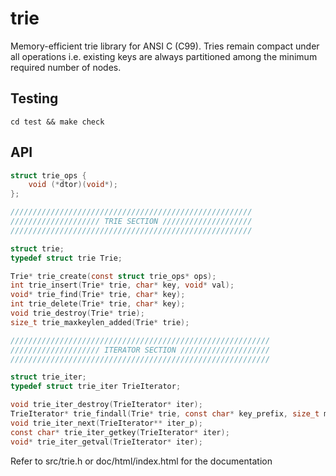 # trie
Memory-efficient trie library for ANSI C (C99).
Tries remain compact under all operations i.e. existing keys are always partitioned among the minimum required number of nodes.


## Testing
`cd test && make check`


## API
~~~c
struct trie_ops {
	void (*dtor)(void*);
};

//////////////////////////////////////////////////////
//////////////////// TRIE SECTION ////////////////////
//////////////////////////////////////////////////////

struct trie;
typedef struct trie Trie;

Trie* trie_create(const struct trie_ops* ops);
int trie_insert(Trie* trie, char* key, void* val);
void* trie_find(Trie* trie, char* key);
int trie_delete(Trie* trie, char* key);
void trie_destroy(Trie* trie);
size_t trie_maxkeylen_added(Trie* trie);

//////////////////////////////////////////////////////////
//////////////////// ITERATOR SECTION ////////////////////
//////////////////////////////////////////////////////////

struct trie_iter;
typedef struct trie_iter TrieIterator;

void trie_iter_destroy(TrieIterator* iter);
TrieIterator* trie_findall(Trie* trie, const char* key_prefix, size_t max_len);
void trie_iter_next(TrieIterator** iter_p);
const char* trie_iter_getkey(TrieIterator* iter);
void* trie_iter_getval(TrieIterator* iter);
~~~
Refer to src/trie.h or doc/html/index.html for the documentation
